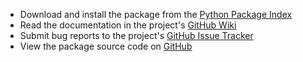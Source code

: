 * Download and install the package from the [Python Package Index](https://pypi.org/project/hoppie-connector/)
* Read the documentation in the project's [GitHub Wiki](https://github.com/islandcontroller/hoppie-connector/wiki/)
* Submit bug reports to the project's [GitHub Issue Tracker](https://github.com/islandcontroller/hoppie-connector/issues/)
* View the package source code on [GitHub](https://github.com/islandcontroller/hoppie-connector/)